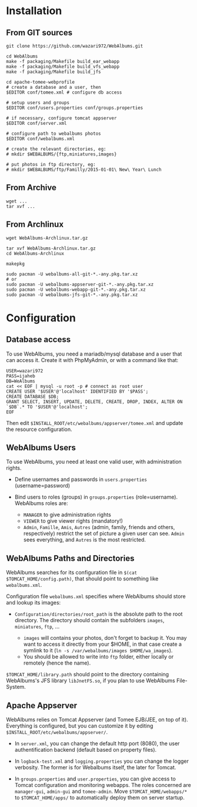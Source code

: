 Installation
============

From GIT sources
----------------

    git clone https://github.com/wazari972/WebAlbums.git

    cd WebAlbums
    make -f packaging/Makefile build_ear_webapp
    make -f packaging/Makefile build_vfs_webapp
    make -f packaging/Makefile build_jfs

    cd apache-tomee-webprofile
    # create a database and a user, then
    $EDITOR conf/tomee.xml # configure db access

    # setup users and groups
    $EDITOR conf/users.properties conf/groups.properties

    # if necessary, configure tomcat appserver
    $EDITOR conf/server.xml

    # configure path to webalbums photos
    $EDITOR conf/webalbums.xml

    # create the relevant directories, eg:
    # mkdir $WEBALBUMS/{ftp,miniatures,images}

    # put photos in ftp directory, eg:
    # mkdir $WEBALBUMS/ftp/Familly/2015-01-01\ New\ Year\ Lunch

From Archive
------------

    wget ...
    tar xvf ...
    
From Archlinux
--------------

    wget WebAlbums-Archlinux.tar.gz
    
    tar xvf WebAlbums-Archlinux.tar.gz
    cd WebAlbums-Archlinux
    
    makepkg
    
    sudo pacman -U webalbums-all-git-*.-any.pkg.tar.xz
    # or
    sudo pacman -U webalbums-appserver-git-*.-any.pkg.tar.xz
    sudo pacman -U webalbums-webapp-git-*.-any.pkg.tar.xz
    sudo pacman -U webalbums-jfs-git-*.-any.pkg.tar.xz
    
Configuration
=============

Database access
---------------

To use WebAlbums, you need a mariadb/mysql database and a user that
can access it. Create it with PhpMyAdmin, or with a command like that:

    USER=wazari972
    PASS=ijaheb
    DB=WeAlbums
    cat << EOF | mysql -u root -p # connect as root user
    CREATE USER '$USER'@'localhost' IDENTIFIED BY '$PASS';
    CREATE DATABASE $DB;
    GRANT SELECT, INSERT, UPDATE, DELETE, CREATE, DROP, INDEX, ALTER ON `$DB`.* TO '$USER'@'localhost';
    EOF
    
Then edit `$INSTALL_ROOT/etc/webalbums/appserver/tomee.xml` and update
the resource configuration.

WebAlbums Users
---------------

To use WebAlbums, you need at least one valid user, with
administration rights.

* Define usernames and passwords in `users.properties`
  (username=password)

* Bind users to roles (groups) in `groups.properties` (role=username). WebAlbums roles are:
  * `MANAGER` to give administration rights
  * `VIEWER` to give viewer rights (mandatory!)
  * `Admin`, `Famille`, `Amis`, `Autres` (admin, family, friends and others, respectively) restrict the set of picture a given user can see. `Admin` sees everything, and `Autres` is the most restricted.

WebAlbums Paths and Directories
-------------------------------

WebAlbums searches for its configuration file in `$(cat
$TOMCAT_HOME/config.path)`, that should point to something like
`webalbums.xml`.

Configuration file `webalbums.xml` specifies where WebAlbums should
store and lookup its images:

*  `Configuration/directories/root_path` is the absolute path to the root directory. The directory should contain the subfolders `images`, `miniatures`, `ftp`, ...

    * `images` will contains your photos, don't forget to backup
      it. You may want to access it directly from your $HOME, in that
      case create a symlink to it (`ln -s /var/webalbums/images
      $HOME/wa_images`).
    * You should be allowed to write into `ftp`
      folder, either locally or remotely (hence the name).

`$TOMCAT_HOME/library.path` should point to the directory containing
WebAlbums's JFS library `libJnetFS.so`, if you plan to use WebAlbums
File-System.

Apache Appserver
----------------

WebAlbums relies on Tomcat Appserver (and Tomee EJB/JEE, on top of
it). Everything is configured, but you can customize it by editing
`$INSTALL_ROOT/etc/webalbums/appserver/`.

* In `server.xml`, you can change the default http port (8080), the
  user authentification backend (default based on property files).

* In `logback-test.xml` and `logging.properties` you can change the
  logger verbosity. The former is for Webalbums itself, the later for
  Tomcat.

* In `groups.properties` and `user.properties`, you can give access to
  Tomcat configuration and monitoring webapps. The roles concerned are
  `manager-gui`, `admin-gui` and `tomee-admin`. Move
  `$TOMCAT_HOME/webapps/*` to `$TOMCAT_HOME/apps/` to automatically
  deploy them on server startup.

